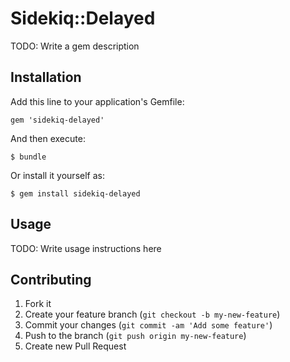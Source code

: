 # Sidekiq::Delayed

TODO: Write a gem description

## Installation

Add this line to your application's Gemfile:

    gem 'sidekiq-delayed'

And then execute:

    $ bundle

Or install it yourself as:

    $ gem install sidekiq-delayed

## Usage

TODO: Write usage instructions here

## Contributing

1. Fork it
2. Create your feature branch (`git checkout -b my-new-feature`)
3. Commit your changes (`git commit -am 'Add some feature'`)
4. Push to the branch (`git push origin my-new-feature`)
5. Create new Pull Request
